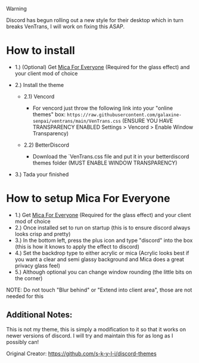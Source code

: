 > [!WARNING]
> Discord has begun rolling out a new style for their desktop which in turn breaks VenTrans, I will work on fixing this ASAP.

# How to install

- 1.) (Optional) Get [Mica For Everyone](https://github.com/MicaForEveryone/MicaForEveryone) (Required for the glass effect) and your client mod of choice

- 2.) Install the theme
  
  - 2.1) Vencord
   
    - For vencord just throw the following link into your "online themes" box: `https://raw.githubusercontent.com/galaxine-senpai/ventrans/main/VenTrans.css` (ENSURE YOU HAVE TRANSPARENCY ENABLED Settings > Vencord > Enable Window Transparency)
  
  - 2.2) BetterDiscord
    
    - Download the `VenTrans.css file and put it in your betterdiscord themes folder (MUST ENABLE WINDOW TRANSPARENCY)

- 3.) Tada your finished

# How to setup Mica For Everyone

- 1.) Get [Mica For Everyone](https://github.com/MicaForEveryone/MicaForEveryone) (Required for the glass effect) and your client mod of choice
- 2.) Once installed set to run on startup (this is to ensure discord always looks crisp and pretty)
- 3.) In the bottom left, press the plus icon and type "discord" into the box (this is how it knows to apply the effect to discord)
- 4.) Set the backdrop type to either acrylic or mica (Acrylic looks best if you want a clear and semi glassy background and Mica does a great privacy glass feel)
- 5.) Although optional you can change window rounding (the little bits on the corner)

NOTE: Do not touch "Blur behind" or "Extend into client area", those are not needed for this

## Additional Notes:

This is not my theme, this is simply a modification to it so that it works on newer versions of discord. I will try and maintain this for as long as I possibly can!

Original Creator: https://github.com/s-k-y-l-i/discord-themes
